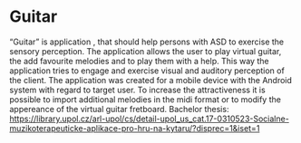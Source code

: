 # Guitar
“Guitar” is application , that should help persons with ASD to exercise the sensory perception. The application allows the user to play virtual guitar, the add favourite melodies and to play them with a help. This way the application tries to engage and exercise visual and auditory perception of the client. The application was created for a mobile device with the Android system with regard to target user. To increase the attractiveness it is possible to import additional melodies in the midi format or to modify the appereance of the virtual guitar fretboard.
Bachelor thesis:
https://library.upol.cz/arl-upol/cs/detail-upol_us_cat.17-0310523-Socialne-muzikoterapeuticke-aplikace-pro-hru-na-kytaru/?disprec=1&iset=1
